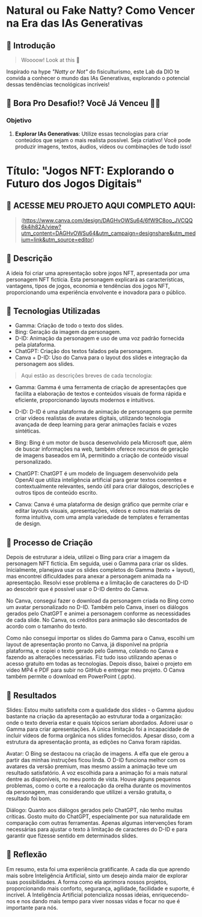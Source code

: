 # Natural ou Fake Natty? Como Vencer na Era das IAs Generativas

## 🚀 Introdução

> Woooow! Look at this 👀

Inspirado na hype _"Natty or Not"_ do fisiculturismo, este Lab da DIO te convida a conhecer o mundo das IAs Generativas, explorando o potencial dessas tendências tecnológicas incríveis!

## 🎯 Bora Pro Desafio!? Você Já Venceu 💪🤓

### Objetivo

1. **Explorar IAs Generativas**: Utilize essas tecnologias para criar conteúdos que sejam o mais realista possível. Seja criativo! Você pode produzir imagens, textos, áudios, vídeos ou combinações de tudo isso!

# Título: "Jogos NFT: Explorando o Futuro dos Jogos Digitais"

## 🚀 ACESSE MEU PROJETO AQUI COMPLETO AQUI:

> (https://www.canva.com/design/DAGHvOWSu64/6fW9C8oo_JVCQQ6k4ih82A/view?utm_content=DAGHvOWSu64&utm_campaign=designshare&utm_medium=link&utm_source=editor)

## 📒 Descrição
A ideia foi criar uma apresentação sobre jogos NFT, apresentada por uma personagem NFT fictícia. Esta personagem explicará as características, vantagens, tipos de jogos, economia e tendências dos jogos NFT, proporcionando uma experiência envolvente e inovadora para o público.

## 🤖 Tecnologias Utilizadas
* Gamma: Criação de todo o texto dos slides.
* Bing: Geração da imagem da personagem.
* D-ID: Animação da personagem e uso de uma voz padrão fornecida pela plataforma.
* ChatGPT: Criação dos textos falados pela personagem.
* Canva + D-ID: Uso do Canva para o layout dos slides e integração da personagem aos slides.

> Aqui estão as descrições breves de cada tecnologia:

* Gamma: Gamma é uma ferramenta de criação de apresentações que facilita a elaboração de textos e conteúdos visuais de forma rápida e eficiente, proporcionando layouts modernos e intuitivos.

* D-ID: D-ID é uma plataforma de animação de personagens que permite criar vídeos realistas de avatares digitais, utilizando tecnologia avançada de deep learning para gerar animações faciais e vozes sintéticas.

* Bing: Bing é um motor de busca desenvolvido pela Microsoft que, além de buscar informações na web, também oferece recursos de geração de imagens baseados em IA, permitindo a criação de conteúdo visual personalizado.

* ChatGPT: ChatGPT é um modelo de linguagem desenvolvido pela OpenAI que utiliza inteligência artificial para gerar textos coerentes e contextualmente relevantes, sendo útil para criar diálogos, descrições e outros tipos de conteúdo escrito.

* Canva: Canva é uma plataforma de design gráfico que permite criar e editar layouts visuais, apresentações, vídeos e outros materiais de forma intuitiva, com uma ampla variedade de templates e ferramentas de design.

## 🧐 Processo de Criação
Depois de estruturar a ideia, utilizei o Bing para criar a imagem da personagem NFT fictícia. Em seguida, usei o Gamma para criar os slides. Inicialmente, planejava usar os slides completos do Gamma (texto + layout), mas encontrei dificuldades para anexar a personagem animada na apresentação. Resolvi esse problema e a limitação de caracteres do D-ID ao descobrir que é possível usar o D-ID dentro do Canva.

No Canva, consegui fazer o download da personagem criada no Bing como um avatar personalizado no D-ID. Também pelo Canva, inseri os diálogos gerados pelo ChatGPT e animei a personagem conforme as necessidades de cada slide. No Canva, os créditos para animação são descontados de acordo com o tamanho do texto.

Como não consegui importar os slides do Gamma para o Canva, escolhi um layout de apresentação pronto no Canva, já disponível na própria plataforma, e copiei o texto gerado pelo Gamma, colando no Canva e fazendo as alterações necessárias. Fiz tudo isso utilizando apenas o acesso gratuito em todas as tecnologias. Depois disso, baixei o projeto em vídeo MP4 e PDF para subir no GitHub e entregar meu projeto. O Canva também permite o download em PowerPoint (.pptx).

## 🚀 Resultados
Slides: Estou muito satisfeita com a qualidade dos slides - o Gamma ajudou bastante na criação da apresentação ao estruturar toda a organização: onde o texto deveria estar e quais tópicos seriam abordados. Adorei usar o Gamma para criar apresentações. A única limitação foi a incapacidade de incluir vídeos de forma orgânica nos slides fornecidos. Apesar disso, com a estrutura da apresentação pronta, as edições no Canva foram rápidas.

Avatar: O Bing se destacou na criação de imagens. A elfa que ele gerou a partir das minhas instruções ficou linda. O D-ID funciona melhor com os avatares da versão premium, mas mesmo assim a animação teve um resultado satisfatório. A voz escolhida para a animação foi a mais natural dentre as disponíveis, no meu ponto de vista. Houve alguns pequenos problemas, como o corte e a realocação da orelha durante os movimentos da personagem, mas considerando que utilizei a versão gratuita, o resultado foi bom.

Diálogo: Quanto aos diálogos gerados pelo ChatGPT, não tenho muitas críticas. Gosto muito do ChatGPT, especialmente por sua naturalidade em comparação com outras ferramentas. Apenas algumas intervenções foram necessárias para ajustar o texto à limitação de caracteres do D-ID e para garantir que fizesse sentido em determinados slides.


## 💭 Reflexão
Em resumo, esta foi uma experiência gratificante. A cada dia que aprendo mais sobre Inteligência Artificial, sinto um desejo ainda maior de explorar suas possibilidades. A forma como ela aprimora nossos projetos, proporcionando mais conforto, segurança, agilidade, facilidade e suporte, é incrível. A Inteligência Artificial potencializa nossas ideias, enriquecendo-nos e nos dando mais tempo para viver nossas vidas e focar no que é importante para nós.
